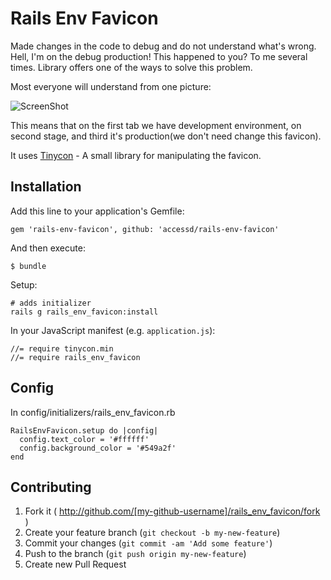 Rails Env Favicon
================================

Made changes in the code to debug and do not understand what's wrong. 
Hell, I'm on the debug production! This happened to you? To me several times.
Library offers one of the ways to solve this problem.

Most everyone will understand from one picture:

![ScreenShot](https://raw.github.com/accessd/rails-env-favicon/master/doc/img/sample.png)

This means that on the first tab we have development environment, on second stage, and third it's production(we don't need change this favicon).

It uses [Tinycon](https://github.com/tommoor/tinycon) - A small library for manipulating the favicon.

Installation
------------

Add this line to your application's Gemfile:

    gem 'rails-env-favicon', github: 'accessd/rails-env-favicon'

And then execute:

    $ bundle

Setup:

    # adds initializer
    rails g rails_env_favicon:install

In your JavaScript manifest (e.g. `application.js`):

    //= require tinycon.min
    //= require rails_env_favicon

Config
------------

In config/initializers/rails_env_favicon.rb

    RailsEnvFavicon.setup do |config|
      config.text_color = '#ffffff'
      config.background_color = '#549a2f'
    end

Contributing
-------------

1. Fork it ( http://github.com/[my-github-username]/rails_env_favicon/fork )
2. Create your feature branch (`git checkout -b my-new-feature`)
3. Commit your changes (`git commit -am 'Add some feature'`)
4. Push to the branch (`git push origin my-new-feature`)
5. Create new Pull Request
